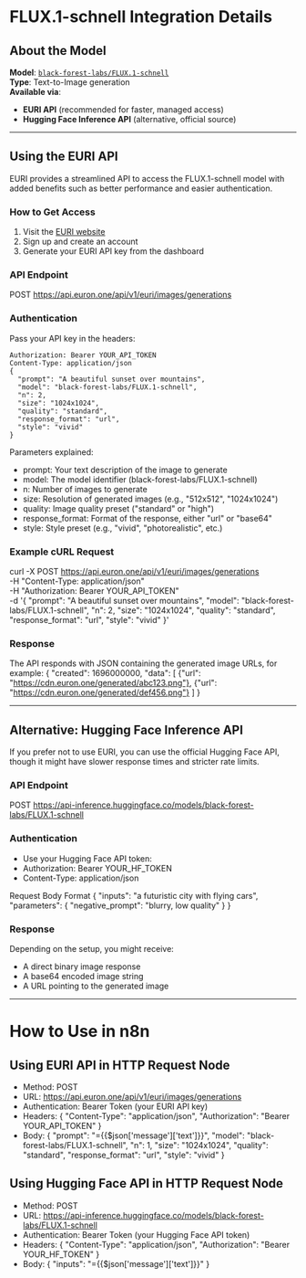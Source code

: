 # FLUX.1-schnell Integration Details

## About the Model

**Model**: [`black-forest-labs/FLUX.1-schnell`](https://huggingface.co/black-forest-labs/FLUX.1-schnell)  
**Type**: Text-to-Image generation  
**Available via**:  
- **EURI API** (recommended for faster, managed access)  
- **Hugging Face Inference API** (alternative, official source)

---

## Using the EURI API

EURI provides a streamlined API to access the FLUX.1-schnell model with added benefits such as better performance and easier authentication.

### How to Get Access

1. Visit the [EURI website](https://euron.one)  
2. Sign up and create an account  
3. Generate your EURI API key from the dashboard

### API Endpoint
POST https://api.euron.one/api/v1/euri/images/generations


### Authentication

Pass your API key in the headers:

```http
Authorization: Bearer YOUR_API_TOKEN
Content-Type: application/json
{
  "prompt": "A beautiful sunset over mountains",
  "model": "black-forest-labs/FLUX.1-schnell",
  "n": 2,
  "size": "1024x1024",
  "quality": "standard",
  "response_format": "url",
  "style": "vivid"
}
```

Parameters explained:
- prompt: Your text description of the image to generate
- model: The model identifier (black-forest-labs/FLUX.1-schnell)
- n: Number of images to generate
- size: Resolution of generated images (e.g., "512x512", "1024x1024")
- quality: Image quality preset ("standard" or "high")
- response_format: Format of the response, either "url" or "base64"
- style: Style preset (e.g., "vivid", "photorealistic", etc.)

### Example cURL Request

curl -X POST https://api.euron.one/api/v1/euri/images/generations \
  -H "Content-Type: application/json" \
  -H "Authorization: Bearer YOUR_API_TOKEN" \
  -d '{
    "prompt": "A beautiful sunset over mountains",
    "model": "black-forest-labs/FLUX.1-schnell",
    "n": 2,
    "size": "1024x1024",
    "quality": "standard",
    "response_format": "url",
    "style": "vivid"
  }'
  
### Response

The API responds with JSON containing the generated image URLs, for example:
{
  "created": 1696000000,
  "data": [
    {"url": "https://cdn.euron.one/generated/abc123.png"},
    {"url": "https://cdn.euron.one/generated/def456.png"}
  ]
}

---

## Alternative: Hugging Face Inference API
If you prefer not to use EURI, you can use the official Hugging Face API, though it might have slower response times and stricter rate limits.

### API Endpoint
POST https://api-inference.huggingface.co/models/black-forest-labs/FLUX.1-schnell

### Authentication
- Use your Hugging Face API token:
- Authorization: Bearer YOUR_HF_TOKEN
- Content-Type: application/json

Request Body Format
{
  "inputs": "a futuristic city with flying cars",
  "parameters": {
    "negative_prompt": "blurry, low quality"
  }
}

### Response
Depending on the setup, you might receive:
- A direct binary image response
- A base64 encoded image string
- A URL pointing to the generated image


---

# How to Use in n8n

## Using EURI API in HTTP Request Node
- Method: POST
- URL: https://api.euron.one/api/v1/euri/images/generations
- Authentication: Bearer Token (your EURI API key)
- Headers:
{
  "Content-Type": "application/json",
  "Authorization": "Bearer YOUR_API_TOKEN"
}
- Body:
{
  "prompt": "={{$json['message']['text']}}",
  "model": "black-forest-labs/FLUX.1-schnell",
  "n": 1,
  "size": "1024x1024",
  "quality": "standard",
  "response_format": "url",
  "style": "vivid"
}


## Using Hugging Face API in HTTP Request Node
- Method: POST
- URL: https://api-inference.huggingface.co/models/black-forest-labs/FLUX.1-schnell
- Authentication: Bearer Token (your Hugging Face API token)
- Headers:
{
  "Content-Type": "application/json",
  "Authorization": "Bearer YOUR_HF_TOKEN"
}
- Body:
{
  "inputs": "={{$json['message']['text']}}"
}